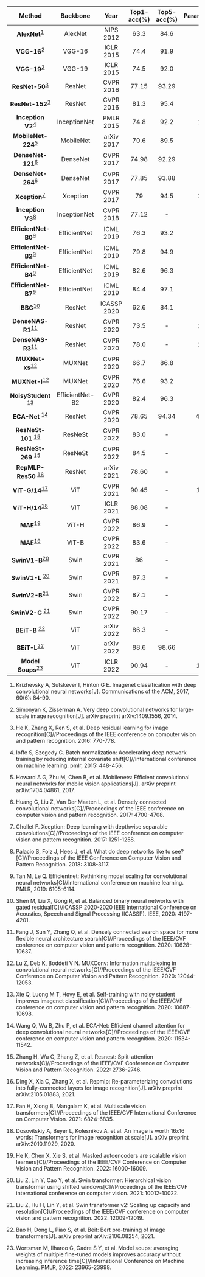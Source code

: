 |                     **Method**                      |  **Backbone**   |  **Year**   | **Top1-acc(\%)** | **Top5-acc(\%)** | **Parameter(M)** |
| :-------------------------------------------------: | :-------------: | :---------: | :--------------: | :--------------: | :--------------: |
|     **AlexNet**<sup><a href="#ref1">1</a></sup>     |     AlexNet     |  NIPS 2012  |       63.3       |       84.6       |        60        |
|     **VGG-16**<sup><a href="#ref2">2</a></sup>      |     VGG-16      |  ICLR 2015  |       74.4       |       91.9       |       138        |
|     **VGG-19**<sup><a href="#ref2">2</a></sup>      |     VGG-19      |  ICLR 2015  |       74.5       |       92.0       |       144        |
|    **ResNet-50**<sup><a href="#ref3">3</a></sup>    |     ResNet      |  CVPR 2016  |      77.15       |      93.29       |        25        |
|   **ResNet-152**<sup><a href="#ref3">3</a></sup>    |     ResNet      |  CVPR 2016  |       81.3       |       95.4       |        \-        |
|  **Inception V2**<sup><a href="#ref4">4</a></sup>   |  InceptionNet   |  PMLR 2015  |       74.8       |       92.2       |       11.2       |
|  **MobileNet-224**<sup><a href="#ref5">5</a></sup>  |    MobileNet    | arXiv 2017  |       70.6       |       89.5       |        \-        |
|  **DenseNet-121**<sup><a href="#ref6">6</a></sup>   |    DenseNet     |  CVPR 2017  |      74.98       |      92.29       |        \-        |
|  **DenseNet-264**<sup><a href="#ref6">6</a></sup>   |    DenseNet     |  CVPR 2017  |      77.85       |      93.88       |        \-        |
|    **Xception**<sup><a href="#ref7">7</a></sup>     |    Xception     |  CVPR 2017  |        79        |       94.5       |       22.8       |
|  **Inception V3**<sup><a href="#ref8">8</a></sup>   |  InceptionNet   |  CVPR 2018  |      77.12       |        \-        |        \-        |
| **EfficientNet-B0**<sup><a href="#ref9">9</a></sup> |  EfficientNet   |  ICML 2019  |       76.3       |       93.2       |       5.3        |
| **EfficientNet-B2**<sup><a href="#ref9">9</a></sup> |  EfficientNet   |  ICML 2019  |       79.8       |       94.9       |       9.2        |
| **EfficientNet-B4**<sup><a href="#ref9">9</a></sup> |  EfficientNet   |  ICML 2019  |       82.6       |       96.3       |        19        |
| **EfficientNet-B7**<sup><a href="#ref9">9</a></sup> |  EfficientNet   |  ICML 2019  |       84.4       |       97.1       |        66        |
|      **BBG**<sup><a href="#ref10">10</a></sup>      |     ResNet      | ICASSP 2020 |       62.6       |       84.1       |        \-        |
|  **DenseNAS-R1**<sup><a href="#ref11">11</a></sup>  |     ResNet      |  CVPR 2020  |       73.5       |        \-        |       11.1       |
|  **DenseNAS-R3**<sup><a href="#ref11">11</a></sup>  |     ResNet      |  CVPR 2020  |       78.0       |        \-        |       24.7       |
|   **MUXNet-xs**<sup><a href="#ref12">12</a></sup>   |     MUXNet      |  CVPR 2020  |       66.7       |       86.8       |       1.8        |
|   **MUXNet-l**<sup><a href="#ref12">12</a></sup>    |     MUXNet      |  CVPR 2020  |       76.6       |       93.2       |       4.0        |
| **NoisyStudent** <sup><a href="#ref13">13</a></sup> | EfficientNet-B2 |  CVPR 2020  |       82.4       |       96.3       |       9.2        |
|   **ECA-Net** <sup><a href="#ref14">14</a></sup>    |     ResNet      |  CVPR 2020  |      78.65       |      94.34       |      42.49       |
| **ResNeSt-101** <sup><a href="#ref15">15</a></sup>  |     ResNeSt     | CVPR 2022  |       83.0       |        \-        |        \-        |
| **ResNeSt-269** <sup><a href="#ref15">15</a></sup>  |     ResNeSt     | CVPR 2022  |       84.5       |        \-        |        \-        |
| **RepMLP-Res50** <sup><a href="#ref16">16</a></sup> |     ResNet      | arXiv 2021  |      78.60       |        \-        |        40        |
|   **ViT-G/14**<sup><a href="#ref17">17</a></sup>    |       ViT       | CVPR 2021  |      90.45       |        \-        |       1843       |
|   **ViT-H/14**<sup><a href="#ref18">18</a></sup>    |       VIT       |  ICLR 2021  |      88.08       |        \-        |       656        |
|      **MAE**<sup><a href="#ref19">19</a></sup>      |      ViT-H      | CVPR 2022  |       86.9       |        \-        |        \-        |
|      **MAE**<sup><a href="#ref19">19</a></sup>      |      ViT-B      | CVPR 2022  |       83.6       |        \-        |        \-        |
|   **SwinV1-B**<sup><a href="#ref20">20</a></sup>    |      Swin       |  CVPR 2021  |        86        |        \-        |        88        |
|   **SwinV1-L** <sup><a href="#ref20">20</a></sup>   |      Swin       |  CVPR 2021  |       87.3       |        \-        |       197        |
|   **SwinV2-B**<sup><a href="#ref21">21</a></sup>    |      Swin       | CVPR 2022  |       87.1       |        \-        |        88        |
|   **SwinV2-G** <sup><a href="#ref21">21</a></sup>   |      Swin       |  CVPR 2022  |      90.17       |        \-        |       300        |
|    **BEiT-B** <sup><a href="#ref22">22</a></sup>    |       ViT       | arXiv 2022  |       86.3       |        \-        |        86        |
|    **BEiT-L**<sup><a href="#ref22">22</a></sup>     |       ViT       | arXiv 2022  |       88.6       |      98.66       |       331        |
|  **Model Soups**<sup><a href="#ref23">23</a></sup>  |       ViT       | ICLR 2022  |      90.94       |        \-        |       1843       |

1. <p name = "ref1">Krizhevsky A, Sutskever I, Hinton G E. Imagenet classification with deep convolutional neural networks[J]. Communications of the ACM, 2017, 60(6): 84-90.</p>
2.  <p name = "ref2">Simonyan K, Zisserman A. Very deep convolutional networks for large-scale image recognition[J]. arXiv preprint arXiv:1409.1556, 2014.</p>
3.  <p name = "ref3">He K, Zhang X, Ren S, et al. Deep residual learning for image recognition[C]//Proceedings of the IEEE conference on computer vision and pattern recognition. 2016: 770-778.</p>
4.  <p name = "ref4">Ioffe S, Szegedy C. Batch normalization: Accelerating deep network training by reducing internal covariate shift[C]//International conference on machine learning. pmlr, 2015: 448-456.</p>
5.  <p name = "ref5">Howard A G, Zhu M, Chen B, et al. Mobilenets: Efficient convolutional neural networks for mobile vision applications[J]. arXiv preprint arXiv:1704.04861, 2017.</p>
6.  <p name = "ref6">Huang G, Liu Z, Van Der Maaten L, et al. Densely connected convolutional networks[C]//Proceedings of the IEEE conference on computer vision and pattern recognition. 2017: 4700-4708.</p>
7.  <p name = "ref7">Chollet F. Xception: Deep learning with depthwise separable convolutions[C]//Proceedings of the IEEE conference on computer vision and pattern recognition. 2017: 1251-1258.</p>
8.  <p name = "ref8">Palacio S, Folz J, Hees J, et al. What do deep networks like to see?[C]//Proceedings of the IEEE Conference on Computer Vision and Pattern Recognition. 2018: 3108-3117.</p>
9.  <p name = "ref9">Tan M, Le Q. Efficientnet: Rethinking model scaling for convolutional neural networks[C]//International conference on machine learning. PMLR, 2019: 6105-6114.</p>
10. <p name = "ref10">Shen M, Liu X, Gong R, et al. Balanced binary neural networks with gated residual[C]//ICASSP 2020-2020 IEEE International Conference on Acoustics, Speech and Signal Processing (ICASSP). IEEE, 2020: 4197-4201.</p>
11. <p name = "ref11">Fang J, Sun Y, Zhang Q, et al. Densely connected search space for more flexible neural architecture search[C]//Proceedings of the IEEE/CVF conference on computer vision and pattern recognition. 2020: 10628-10637.</p>
12. <p name = "ref12">Lu Z, Deb K, Boddeti V N. MUXConv: Information multiplexing in convolutional neural networks[C]//Proceedings of the IEEE/CVF Conference on Computer Vision and Pattern Recognition. 2020: 12044-12053.</p>
13. <p name = "ref13">Xie Q, Luong M T, Hovy E, et al. Self-training with noisy student improves imagenet classification[C]//Proceedings of the IEEE/CVF conference on computer vision and pattern recognition. 2020: 10687-10698.</p>
14. <p name = "ref14">Wang Q, Wu B, Zhu P, et al. ECA-Net: Efficient channel attention for deep convolutional neural networks[C]//Proceedings of the IEEE/CVF conference on computer vision and pattern recognition. 2020: 11534-11542.</p>
15. <p name = "ref15">Zhang H, Wu C, Zhang Z, et al. Resnest: Split-attention networks[C]//Proceedings of the IEEE/CVF Conference on Computer Vision and Pattern Recognition. 2022: 2736-2746.</p>
16. <p name = "ref16">Ding X, Xia C, Zhang X, et al. Repmlp: Re-parameterizing convolutions into fully-connected layers for image recognition[J]. arXiv preprint arXiv:2105.01883, 2021.</p>
17. <p name = "ref17">Fan H, Xiong B, Mangalam K, et al. Multiscale vision transformers[C]//Proceedings of the IEEE/CVF International Conference on Computer Vision. 2021: 6824-6835.</p>
18. <p name = "ref18">Dosovitskiy A, Beyer L, Kolesnikov A, et al. An image is worth 16x16 words: Transformers for image recognition at scale[J]. arXiv preprint arXiv:2010.11929, 2020.</p>
19. <p name = "ref19">He K, Chen X, Xie S, et al. Masked autoencoders are scalable vision learners[C]//Proceedings of the IEEE/CVF Conference on Computer Vision and Pattern Recognition. 2022: 16000-16009.</p>
20. <p name = "ref20">Liu Z, Lin Y, Cao Y, et al. Swin transformer: Hierarchical vision transformer using shifted windows[C]//Proceedings of the IEEE/CVF international conference on computer vision. 2021: 10012-10022.</p>
21. <p name = "ref21">Liu Z, Hu H, Lin Y, et al. Swin transformer v2: Scaling up capacity and resolution[C]//Proceedings of the IEEE/CVF conference on computer vision and pattern recognition. 2022: 12009-12019.</p>
22. <p name = "ref22">Bao H, Dong L, Piao S, et al. Beit: Bert pre-training of image transformers[J]. arXiv preprint arXiv:2106.08254, 2021.</p>
23. <p name = "ref23">Wortsman M, Ilharco G, Gadre S Y, et al. Model soups: averaging weights of multiple fine-tuned models improves accuracy without increasing inference time[C]//International Conference on Machine Learning. PMLR, 2022: 23965-23998.</p>